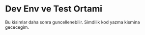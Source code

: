 # Dev Env ve Test Ortami

Bu kisimlar daha sonra guncellenebilir. Simdilik kod yazma kismina gececegim.
